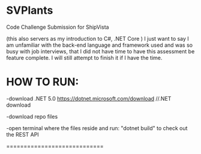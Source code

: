 # SVPlants
Code Challenge Submission for ShipVista 

(this also servers as my introduction to C#, .NET Core )
I just want to say I am unfamiliar with the back-end language and framework used and was so busy with job interviews, that I did not have time to have this assessment be feature complete. I will still attempt to finish it if I have the time. 


HOW TO RUN:
=====================
-download .NET 5.0 
https://dotnet.microsoft.com/download //.NET download 

-download repo files 

-open terminal where the files reside and run: "dotnet build" to check out the REST API 

============================



